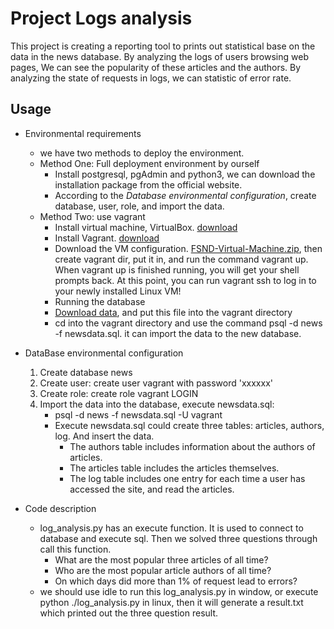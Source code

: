 # Project Logs analysis
This project is creating a reporting tool to prints out statistical base on the data in the news database. 
By analyzing the logs of users browsing web pages, We can see the popularity of these articles and the authors. 
By analyzing the state of requests in logs, we can statistic of error rate.

## Usage
* Environmental requirements
    * we have two methods to deploy the environment.  
    * Method One: Full deployment environment by ourself
         - Install postgresql, pgAdmin and python3, we can download the installation package from the official website. 
         - According to the *Database environmental configuration*, create database, user, role, and import the data.
    * Method Two: use vagrant
         - Install virtual machine, VirtualBox. [download](https://www.virtualbox.org/wiki/Download_Old_Builds_5_1)
         - Install Vagrant. [download](https://www.vagrantup.com/downloads.html)
         - Download the VM configuration. [FSND-Virtual-Machine.zip](https://s3.amazonaws.com/video.udacity-data.com/topher/2018/April/5acfbfa3_fsnd-virtual-machine/fsnd-virtual-machine.zip), 
        then create vagrant dir, put it in, and run the command vagrant up.
        When vagrant up is finished running, you will get your shell prompts back. 
        At this point, you can run vagrant ssh to log in to your newly installed Linux VM!
         - Running the database
         - [Download data](https://d17h27t6h515a5.cloudfront.net/topher/2016/August/57b5f748_newsdata/newsdata.zip), and put this file into the vagrant directory
         - cd into the vagrant directory and use the command psql -d news -f newsdata.sql. it can import the data to the new database.

* DataBase environmental configuration
    1. Create database news
    2. Create user: create user vagrant with password 'xxxxxx'
    3. Create role: create role vagrant LOGIN
    4. Import the data into the database, execute newsdata.sql: 
        - psql -d news -f newsdata.sql -U vagrant 
        - Execute newsdata.sql could create three tables: articles, authors, log. And insert the data. 
            - The authors table includes information about the authors of articles.
            - The articles table includes the articles themselves.
            - The log table includes one entry for each time a user has accessed the site, and read the articles.

* Code description
    - log_analysis.py has an execute function. It is used to connect to database and execute sql. Then we solved three questions through call this function.
        - What are the most popular three articles of all time? 
        - Who are the most popular article authors of all time? 
        - On which days did more than 1% of request lead to errors?
    - we should use idle to run this log_analysis.py in window, or execute python ./log_analysis.py in linux,  then it will generate a result.txt which printed out the three question result.
